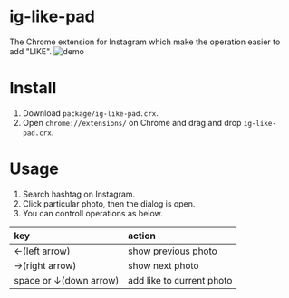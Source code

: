 # ig-like-pad
The Chrome extension for Instagram which make the operation easier to add "LIKE".
![demo](https://raw.githubusercontent.com/wiki/gyarasu/ig-like-pad/images/ig-like-pad.gif)

# Install
1. Download `package/ig-like-pad.crx`.
2. Open `chrome://extensions/` on Chrome and drag and drop `ig-like-pad.crx`.

# Usage
1. Search hashtag on Instagram.
2. Click particular photo, then the dialog is open.
3. You can controll operations as below.

|key|action|
|:--|:--|
|←(left arrow)|show previous photo|
|→(right arrow)|show next photo|
|space or ↓(down arrow)|add like to current photo|
